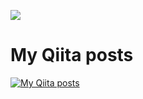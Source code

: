 ![](http://github-profile-summary-cards.vercel.app/api/cards/profile-details?username=Taka-cst&theme=github)
# My Qiita posts
[![My Qiita posts](https://qiita-badge.apiapi.app/s/Taka-C/posts.svg)](http://qiita.com/Taka-C)

<!--
**Taka-cst/Taka-cst** is a ✨ _special_ ✨ repository because its `README.md` (this file) appears on your GitHub profile.

Here are some ideas to get you started:

- 🔭 I’m currently working on ...
- 🌱 I’m currently learning ...
- 👯 I’m looking to collaborate on ...
- 🤔 I’m looking for help with ...
- 💬 Ask me about ...
- 📫 How to reach me: ...
- 😄 Pronouns: ...
- ⚡ Fun fact: ...
-->
